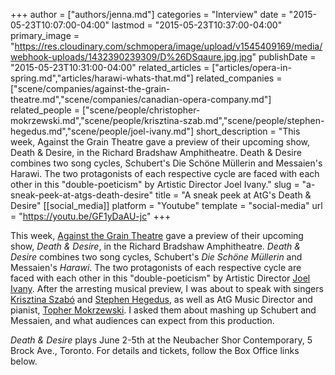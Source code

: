 +++
author = ["authors/jenna.md"]
categories = "Interview"
date = "2015-05-23T10:07:00-04:00"
lastmod = "2015-05-23T10:37:00-04:00"
primary_image = "https://res.cloudinary.com/schmopera/image/upload/v1545409169/media/webhook-uploads/1432390239309/D%26DSqaure.jpg.jpg"
publishDate = "2015-05-23T10:31:00-04:00"
related_articles = ["articles/opera-in-spring.md","articles/harawi-whats-that.md"]
related_companies = ["scene/companies/against-the-grain-theatre.md","scene/companies/canadian-opera-company.md"]
related_people = ["scene/people/christopher-mokrzewski.md","scene/people/krisztina-szab.md","scene/people/stephen-hegedus.md","scene/people/joel-ivany.md"]
short_description = "This week, Against the Grain Theatre gave a preview of their upcoming show, Death &amp; Desire, in the Richard Bradshaw Amphitheatre. Death &amp; Desire combines two song cycles, Schubert&#039;s Die Schöne Müllerin and Messaien&#039;s Harawi. The two protagonists of each respective cycle are faced with each other in this &quot;double-poeticism&quot; by Artistic Director Joel Ivany."
slug = "a-sneak-peek-at-atgs-death-desire"
title = "A sneak peek at AtG&#039;s Death &amp; Desire"
[[social_media]]
platform = "Youtube"
template = "social-media"
url = "https://youtu.be/GF1yDaAU-jc"
+++

This week, [Against the Grain Theatre](http://againstthegraintheatre.com/) gave a preview of their upcoming show, *Death & Desire*, in the Richard Bradshaw Amphitheatre. *Death & Desire* combines two song cycles, Schubert's *Die Schöne Müllerin* and Messaien's *Harawi*. The two protagonists of each respective cycle are faced with each other in this "double-poeticism" by Artistic Director [Joel Ivany](/scene/people/joel-ivany/). After the arresting musical preview, I was about to speak with singers [Krisztina Szabó](/scene/people/krisztina-szabó/) and [Stephen Hegedus](/scene/people/stephen-hegedus/), as well as AtG Music Director and pianist, [Topher Mokrzewski](/scene/people/christopher-mokrzewski/). I asked them about mashing up Schubert and Messaien, and what audiences can expect from this production.

*Death & Desire* plays June 2-5th at the Neubacher Shor Contemporary, 5 Brock Ave., Toronto. For details and tickets, follow the Box Office links below.
